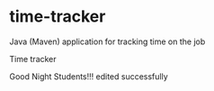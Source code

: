 # time-tracker
Java (Maven) application for tracking time on the job

Time tracker

Good Night Students!!!
edited successfully
